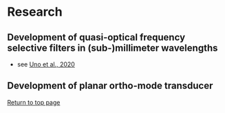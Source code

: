 # Research

## Development of quasi-optical frequency selective filters in (sub-)millimeter wavelengths
- see <a href="https://doi.org/10.1364/AO.389605" target="_blank">Uno et al., 2020</a>

## Development of planar ortho-mode transducer

[Return to top page](https://shinsukeuno.github.io)
